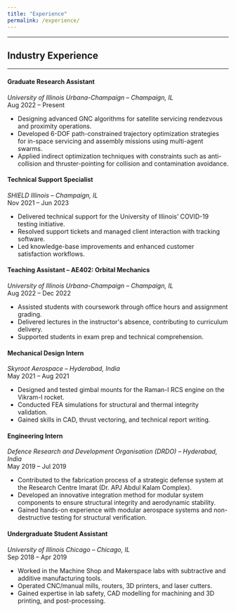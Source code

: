 ```yaml
---
title: "Experience"
permalink: /experience/
---
```


---
## Industry Experience
---



#### **Graduate Research Assistant**  
*University of Illinois Urbana-Champaign – Champaign, IL*  
Aug 2022 – Present 
  - Designing advanced GNC algorithms for satellite servicing rendezvous and proximity operations.  
  - Developed 6-DOF path-constrained trajectory optimization strategies for in-space servicing and assembly missions using multi-agent swarms.  
  - Applied indirect optimization techniques with constraints such as anti-collision and thruster-pointing for collision and contamination avoidance.

#### **Technical Support Specialist**  
*SHIELD Illinois – Champaign, IL*  
Nov 2021 – Jun 2023  
  - Delivered technical support for the University of Illinois’ COVID-19 testing initiative.  
  - Resolved support tickets and managed client interaction with tracking software.  
  - Led knowledge-base improvements and enhanced customer satisfaction workflows.

#### **Teaching Assistant – AE402: Orbital Mechanics**  
*University of Illinois Urbana-Champaign – Champaign, IL*  
Aug 2022 – Dec 2022  
  - Assisted students with coursework through office hours and assignment grading.  
  - Delivered lectures in the instructor's absence, contributing to curriculum delivery.  
  - Supported students in exam prep and technical comprehension.

#### **Mechanical Design Intern**  
*Skyroot Aerospace – Hyderabad, India*  
May 2021 – Aug 2021  
  - Designed and tested gimbal mounts for the Raman-I RCS engine on the Vikram-I rocket.  
  - Conducted FEA simulations for structural and thermal integrity validation.  
  - Gained skills in CAD, thrust vectoring, and technical report writing.

#### **Engineering Intern**  
*Defence Research and Development Organisation (DRDO) – Hyderabad, India*  
May 2019 – Jul 2019  
  - Contributed to the fabrication process of a strategic defense system at the Research Centre Imarat (Dr. APJ Abdul Kalam Complex).  
  - Developed an innovative integration method for modular system components to ensure structural integrity and aerodynamic stability.  
  - Gained hands-on experience with modular aerospace systems and non-destructive testing for structural verification.

#### **Undergraduate Student Assistant**  
*University of Illinois Chicago – Chicago, IL*  
Sep 2018 – Apr 2019  
  - Worked in the Machine Shop and Makerspace labs with subtractive and additive manufacturing tools.  
  - Operated CNC/manual mills, routers, 3D printers, and laser cutters.  
  - Gained expertise in lab safety, CAD modelling for machining and 3D printing, and post-processing.
